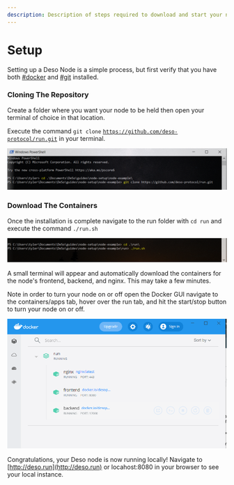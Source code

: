 ```yaml
---
description: Description of steps required to download and start your node
---
```


# Setup

Setting up a Deso Node is a simple process, but first verify that you have both [#docker](requirements/software.md#docker "mention") and [#git](requirements/software.md#git "mention") installed.

### Cloning The Repository&#x20;

Create a folder where you want your node to be held then open your terminal of choice in that location.

Execute the command `git clone` [`https://github.com/deso-protocol/run.git`](https://github.com/deso-protocol/run.git) in your terminal.

![](<../../.gitbook/assets/git clone updated.PNG>)

### Download The Containers

Once the installation is complete navigate to the run folder with `cd run` and execute the command `./run.sh`&#x20;

![](<../../.gitbook/assets/run-sh-1 (1).PNG>)

A small terminal will appear and automatically download the containers for the node's frontend, backend, and nginx. This may take a few minutes.

Note in order to turn your node on or off open the Docker GUI navigate to the containers/apps tab, hover over the run tab, and hit the start/stop button to turn your node on or off.

![](../../.gitbook/assets/docker-toggle-container.PNG)

Congratulations, your Deso node is now running locally! Navigate to [http://deso.run](http://deso.run) or locahost:8080 in your browser to see your local instance.&#x20;

